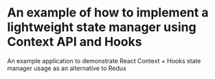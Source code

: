 # An example of how to implement a lightweight state manager using Context API and Hooks

An example application to demonstrate React Context + Hooks state manager usage as an alternative to Redux
